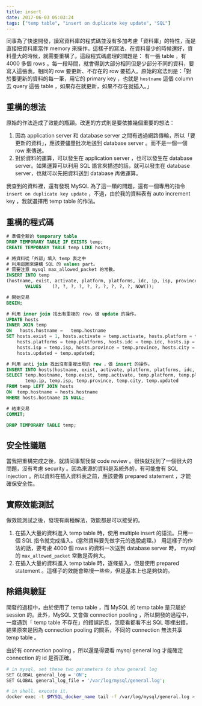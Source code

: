 ```yaml
---
title: insert
date: 2017-06-03 05:03:24
tags: ["temp table", "insert on duplicate key update", "SQL"]
---
```


同事為了快速開發，讀寫資料庫的程式碼並沒有多加考慮「資料庫」的特性，而是直接把資料庫當作 memory 來操作。這樣子的寫法，在資料量少的時候還好，資料量大的時候，就需要重構了。這段程式碼處理的問題是： 有一張 table ，有 4000 多個 rows 。每一段時間，就會得到大部分相同但是少部分不同的資料，要寫入這張表。相同的 row 要更新、不存在的 row 要插入。原始的寫法則是：「對於要更新的資料的每一筆，用它的 primary key ，也就是 `hostname` 這個 column 去 query 這張 table ，如果存在就更新，如果不存在就插入。」

<!--more-->

## 重構的想法

原始的作法造成了效能的瓶頸。改進的方式則是要依據幾個重要的想法：
1. 因為 application server 和 database server 之間有透過網路傳輸，所以「要更新的資料」，應該要儘量批次地送到 database server 。而不是一個一個 row 來傳送。
2. 對於資料的運算，可以發生在 application server ，也可以發生在 database server。如果運算可以利用 SQL 語言來描述的話，就可以發生在 database server，也就可以先把資料送到 database 再做運算。

我查到的資料裡，還有發現 MySQL 為了這一類的問題，還有一個專用的指令 `insert on duplicate key update` ，不過，由於我的資料表有 auto increment key ，我就選擇用 temp table 的作法。

## 重構的程式碼

```sql
# 準備全新的 temporary table 
DROP TEMPORARY TABLE IF EXISTS temp;
CREATE TEMPORARY TABLE temp LIKE hosts;

# 將資料從「外部」填入 temp 表之中
# 利用迴圈來建構 SQL 的 values part。
# 需要注意 mysql max_allowed_packet 的常數。
INSERT INTO temp
(hostname, exist, activate, platform, platforms, idc, ip, isp, province, city, updated)
       VALUES    (?, ?, ?, ?, ?, ?, ?, ?, ?, ?, NOW());

# 開始交易
BEGIN;

# 利用 inner join 找出有重複的 row，做 update 的操作。
UPDATE hosts
INNER JOIN temp
ON   hosts.hostname =   temp.hostname
SET hosts.exist = 1, hosts.activate = temp.activate, hosts.platform = temp.platform,
    hosts.platforms = temp.platforms, hosts.idc = temp.idc, hosts.ip = temp.ip,
    hosts.isp = temp.isp, hosts.province = temp.province, hosts.city = temp.city,
    hosts.updated = temp.updated;

# 利用 anti join 找出沒有重複出現的 row ，做 insert 的操作。
INSERT INTO hosts(hostname, exist, activate, platform, platforms, idc, ip, isp, province, city, updated)
SELECT temp.hostname, temp.exist, temp.activate, temp.platform, temp.platforms, temp.idc,
       temp.ip, temp.isp, temp.province, temp.city, temp.updated
FROM temp LEFT JOIN hosts
ON  temp.hostname = hosts.hostname
WHERE hosts.hostname IS NULL;

# 結束交易
COMMIT;

DROP TEMPORARY TABLE temp;

```
## 安全性議題

當我把重構完成之後，就請同事幫我做 code review 。很快就找到了一個很大的問題，沒有考慮 security 。因為來源的資料是系統外的，有可能會有 SQL injection 。所以資料在插入資料表之前，應該要做 prepared statement ，才能確保安全性。

## 實際效能測試 

做效能測試之後，發現有兩種解法，效能都是可以接受的。
1. 在插入大量的資料進入 temp table 時，使用 multiple insert 的語法。只用一個 SQL 指令就完成插入。(當然資料要先做字元的逸脫處理。)　用這樣子的作法的話，要考慮 4000 個 rows 的資料一次送到 database server 時， mysql 的 `max_allowed_packet` 常數是否夠大。
2. 在插入大量的資料進入 temp table 時，逐條插入，但是使用 prepared statement 。這樣子的效能會略慢一些些，但是基本上也是夠快的。

## 除錯與驗証
 
開發的過程中，由於使用了 temp table ，而 MySQL 的 temp table 是只屬於 session 的。此外，MySQL 又會做 connection pooling ，所以開發的過程中，一度遇到「 temp table 不存在」的錯誤訊息，怎麼看都看不出 SQL 哪裡出錯，結果原來是因為 connection pooling 的關系，不同的 connection 無法共享 temp table 。 

由於有 connection pooling ，所以還是得要看 mysql general log 才能確定 connection 的 id 是否正確。
```bash
# in mysql, set these two parameters to show general log
SET GLOBAL general_log = 'ON';
SET GLOBAL general_log_file = '/var/log/mysql/general.log';

# in shell, execute it. 
docker exec -t $MYSQL_docker_name tail -f /var/log/mysql/general.log > mysql.log
```
